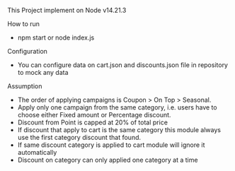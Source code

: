 This Project implement on Node v14.21.3

How to run

- npm start
  or
  node index.js

Configuration

- You can configure data on cart.json and discounts.json file in repository to mock any data

Assumption

- The order of applying campaigns is Coupon > On Top > Seasonal.
- Apply only one campaign from the same category, i.e. users have to choose either Fixed amount or
  Percentage discount.
- Discount from Point is capped at 20% of total price
- If discount that apply to cart is the same category this module always use the first category discount that found.
- If same discount category is applied to cart module will ignore it automatically
- Discount on category can only applied one category at a time
